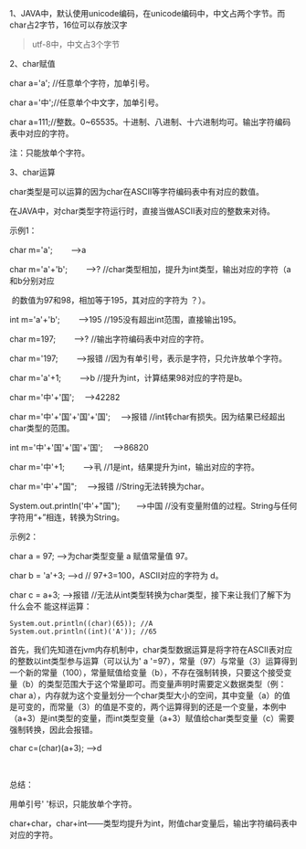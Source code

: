 1、JAVA中，默认使用unicode编码，在unicode编码中，中文占两个字节。而char占2字节，16位可以存放汉字

> utf-8中，中文占3个字节

 

2、char赋值

char a='a';  //任意单个字符，加单引号。

char a='中';//任意单个中文字，加单引号。

char a=111;//整数。0~65535。十进制、八进制、十六进制均可。输出字符编码表中对应的字符。

注：只能放单个字符。 

 

3、char运算

char类型是可以运算的因为char在ASCII等字符编码表中有对应的数值。

在JAVA中，对char类型字符运行时，直接当做ASCII表对应的整数来对待。

 

 

示例1：

char m='a';　　               -->a

char m='a'+'b';　　            -->?      //char类型相加，提升为int类型，输出对应的字符（a和b分别对应

​                                      的数值为97和98，相加等于195，其对应的字符为 ？）。

int m='a'+'b';　　              -->195    //195没有超出int范围，直接输出195。

char m=197;　　              -->?      //输出字符编码表中对应的字符。

char m='197;　　             -->报错    //因为有单引号，表示是字符，只允许放单个字符。

char m='a'+1;　　             -->b       //提升为int，计算结果98对应的字符是b。

char m='中'+'国';　           -->42282

char m='中'+'国'+'国'+'国';　     -->报错     //int转char有损失。因为结果已经超出char类型的范围。

int m='中'+'国'+'国'+'国';　     -->86820

char m='中'+1;　　            -->丮      //1是int，结果提升为int，输出对应的字符。

char m='中'+"国";　           -->报错     //String无法转换为char。

System.out.println('中'+"国");　　-->中国     //没有变量附值的过程。String与任何字符用“+”相连，转换为String。

示例2：

char a = 97;                 -->为char类型变量 a 赋值常量值 97。

char b = 'a'+3;               -->d        // 97+3=100，ASCII对应的字符为 d。

char c = a+3;                -->报错    //无法从int类型转换为char类型，接下来让我们了解下为什么会不                                    能这样运算：



```
System.out.println((char)(65)); //A
System.out.println((int)('A')); //65
```

​    首先，我们先知道在jvm内存机制中，char类型数据运算是将字符在ASCII表对应的整数以int类型参与运算（可以认为' a  '=97），常量（97）与常量（3）运算得到一个新的常量（100），常量赋值给变量（b），不存在强制转换，只要这个接受变量（b）的类型范围大于这个常量即可。而变量声明时需要定义数据类型（例：char  a），内存就为这个变量划分一个char类型大小的空间，其中变量（a）的值是可变的，而常量（3）的值是不变的，两个运算得到的还是一个变量，本例中（a+3）是int类型的变量，而int类型变量（a+3）赋值给char类型变量（c）需要强制转换，因此会报错。

char c=(char)(a+3);          -->d  

​                              

 

总结：

用单引号' '标识，只能放单个字符。

char+char，char+int——类型均提升为int，附值char变量后，输出字符编码表中对应的字符。
